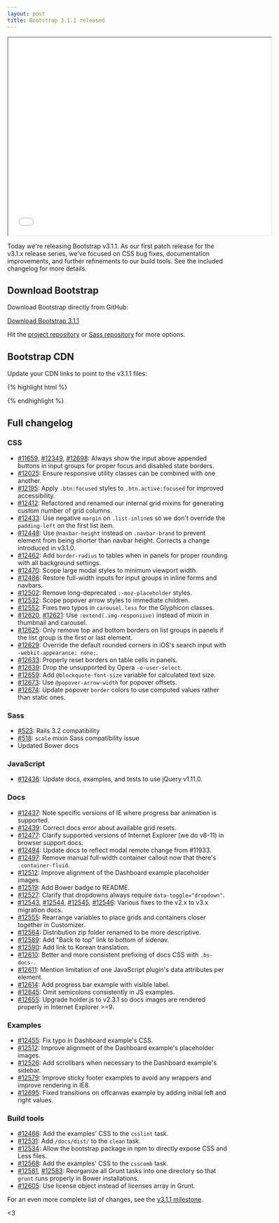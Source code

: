 ```yaml
---
layout: post
title: Bootstrap 3.1.1 released
---
```


<iframe width="600" height="450" src="//www.youtube.com/embed/WMPM1q_Uyxc?rel=0" allowfullscreen></iframe>

Today we're releasing Bootstrap v3.1.1. As our first patch release for the v3.1.x release series, we've focused on CSS bug fixes, documentation improvements, and further refinements to our build tools. See the included changelog for more details.

## Download Bootstrap

Download Bootstrap directly from GitHub:

<a class="btn-link" href="https://github.com/twbs/bootstrap/archive/v3.1.1.zip">Download Bootstrap 3.1.1</a>

Hit the [project repository](https://github.com/twbs/bootstrap) or [Sass repository](https://github.com/twbs/bootstrap-sass) for more options.

## Bootstrap CDN

Update your CDN links to point to the v3.1.1 files:

{% highlight html %}
<!-- Latest compiled and minified CSS -->
<link rel="stylesheet" href="//netdna.bootstrapcdn.com/bootstrap/3.1.1/css/bootstrap.min.css">

<!-- Optional theme -->
<link rel="stylesheet" href="//netdna.bootstrapcdn.com/bootstrap/3.1.1/css/bootstrap-theme.min.css">

<!-- Latest compiled and minified JavaScript -->
<script src="//netdna.bootstrapcdn.com/bootstrap/3.1.1/js/bootstrap.min.js"></script>
{% endhighlight %}


## Full changelog

### CSS

- [#11659](https://github.com/twbs/bootstrap/issues/11659), [#12349](https://github.com/twbs/bootstrap/issues/12349), [#12698](https://github.com/twbs/bootstrap/issues/12698): Always show the input above appended buttons in input groups for proper focus and disabled state borders.
- [#12025](https://github.com/twbs/bootstrap/issues/12025): Ensure responsive utility classes can be combined with one another.
- [#12195](https://github.com/twbs/bootstrap/issues/12195): Apply `.btn:focused` styles to `.btn.active:focused` for improved accessibility.
- [#12412](https://github.com/twbs/bootstrap/issues/12412): Refactored and renamed our internal grid mixins for generating custom number of grid columns.
- [#12433](https://github.com/twbs/bootstrap/issues/12433): Use negative `margin` on `.list-inline`s so we don't override the `padding-left` on the first list item.
- [#12448](https://github.com/twbs/bootstrap/issues/12448): Use `@navbar-height` instead on `.navbar-brand` to prevent element from being shorter than navbar height. Corrects a change introduced in v3.1.0.
- [#12462](https://github.com/twbs/bootstrap/issues/12462): Add `border-radius` to tables when in panels for proper rounding with all background settings.
- [#12470](https://github.com/twbs/bootstrap/issues/12470): Scope large modal styles to minimum viewport width.
- [#12486](https://github.com/twbs/bootstrap/issues/12486): Restore full-width inputs for input groups in inline forms and navbars.
- [#12502](https://github.com/twbs/bootstrap/issues/12502): Remove long-deprecated `:-moz-placeholder` styles.
- [#12532](https://github.com/twbs/bootstrap/issues/12532): Scope popover arrow styles to immediate children.
- [#12552](https://github.com/twbs/bootstrap/issues/12552): Fixes two typos in `carousel.less` for the Glyphicon classes.
- [#12620](https://github.com/twbs/bootstrap/issues/12620), [#12621](https://github.com/twbs/bootstrap/issues/12621): Use `:extend(.img-responsive)` instead of mixin in thumbnail and carousel.
- [#12625](https://github.com/twbs/bootstrap/issues/12625): Only remove top and bottom borders on list groups in panels if the list group is the first or last element.
- [#12629](https://github.com/twbs/bootstrap/issues/12629): Override the default rounded corners in iOS's search input with `-webkit-appearance: none;`.
- [#12633](https://github.com/twbs/bootstrap/issues/12633): Properly reset borders on table cells in panels.
- [#12639](https://github.com/twbs/bootstrap/issues/12639): Drop the unsupported by Opera `-o-user-select`.
- [#12659](https://github.com/twbs/bootstrap/issues/12659): Add `@blockquote-font-size` variable for calculated text size.
- [#12673](https://github.com/twbs/bootstrap/issues/12673): Use `@popover-arrow-width` for popover offsets.
- [#12674](https://github.com/twbs/bootstrap/issues/12674): Update popover `border` colors to use computed values rather than static ones.

### Sass

- [#523](https://github.com/twbs/bootstrap-sass/issues/523): Rails 3.2 compatibility
- [#518](https://github.com/twbs/bootstrap-sass/issues/518): `scale` mixin Sass compatibility issue
- Updated Bower docs

### JavaScript

- [#12436](https://github.com/twbs/bootstrap/issues/12436): Update docs, examples, and tests to use jQuery v1.11.0.

### Docs

- [#12437](https://github.com/twbs/bootstrap/issues/12437): Note specific versions of IE where progress bar animation is supported.
- [#12439](https://github.com/twbs/bootstrap/issues/12439): Correct docs error about available grid resets.
- [#12477](https://github.com/twbs/bootstrap/issues/12477): Clarify supported versions of Internet Explorer (we do v8-11) in browser support docs.
- [#12494](https://github.com/twbs/bootstrap/issues/12494): Update docs to reflect modal remote change from #11933.
- [#12497](https://github.com/twbs/bootstrap/issues/12497): Remove manual full-width container callout now that there's `.container-fluid`.
- [#12512](https://github.com/twbs/bootstrap/issues/12512): Improve alignment of the Dashboard example placeholder images.
- [#12519](https://github.com/twbs/bootstrap/issues/12519): Add Bower badge to README.
- [#12527](https://github.com/twbs/bootstrap/issues/12527): Clarify that dropdowns always require `data-toggle="dropdown"`.
- [#12543](https://github.com/twbs/bootstrap/issues/12543), [#12544](https://github.com/twbs/bootstrap/issues/12544), [#12545](https://github.com/twbs/bootstrap/issues/12545), [#12546](https://github.com/twbs/bootstrap/issues/12546): Various fixes to the v2.x to v3.x migration docs.
- [#12555](https://github.com/twbs/bootstrap/issues/12555): Rearrange variables to place grids and containers closer together in Customizer.
- [#12564](https://github.com/twbs/bootstrap/issues/12564): Distribution zip folder renamed to be more descriptive.
- [#12589](https://github.com/twbs/bootstrap/issues/12589): Add "Back to top" link to bottom of sidenav.
- [#12590](https://github.com/twbs/bootstrap/issues/12590): Add link to Korean translation.
- [#12610](https://github.com/twbs/bootstrap/issues/12610): Better and more consistent prefixing of docs CSS with `.bs-docs-`.
- [#12611](https://github.com/twbs/bootstrap/issues/12611): Mention limitation of one JavaScript plugin's data attributes per element.
- [#12614](https://github.com/twbs/bootstrap/issues/12614): Add progress bar example with visible label.
- [#12645](https://github.com/twbs/bootstrap/issues/12645): Omit semicolons consistently in JS examples.
- [#12655](https://github.com/twbs/bootstrap/issues/12655): Upgrade holder.js to v2.3.1 so docs images are rendered properly in Internet Explorer >=9.

### Examples

- [#12455](https://github.com/twbs/bootstrap/issues/12455): Fix typo in Dashboard example's CSS.
- [#12512](https://github.com/twbs/bootstrap/issues/12512): Improve alignment of the Dashboard example's placeholder images.
- [#12526](https://github.com/twbs/bootstrap/issues/12526): Add scrollbars when necessary to the Dashboard example's sidebar.
- [#12579](https://github.com/twbs/bootstrap/issues/12579): Improve sticky footer examples to avoid any wrappers and improve rendering in IE8.
- [#12695](https://github.com/twbs/bootstrap/issues/12695): Fixed transitions on offcanvas example by adding initial left and right values.

### Build tools

- [#12466](https://github.com/twbs/bootstrap/issues/12466): Add the examples' CSS to the `csslint` task.
- [#12531](https://github.com/twbs/bootstrap/issues/12531): Add `/docs/dist/` to the `clean` task.
- [#12534](https://github.com/twbs/bootstrap/issues/12534): Allow the bootstrap package in npm to directly expose CSS and Less files.
- [#12568](https://github.com/twbs/bootstrap/issues/12568): Add the examples' CSS to the `csscomb` task.
- [#12581](https://github.com/twbs/bootstrap/issues/12581), [#12583](https://github.com/twbs/bootstrap/issues/12583): Reorganize all Grunt tasks into one directory so that `grunt` runs properly in Bower installations.
- [#12605](https://github.com/twbs/bootstrap/issues/12605): Use license object instead of licenses array in Grunt.

For an even more complete list of changes, see the [v3.1.1 milestone](https://github.com/twbs/bootstrap/issues?milestone=25&page=1&state=closed).

<3
